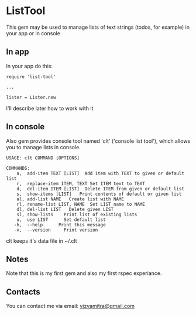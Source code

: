 # ListTool

This gem may be used to manage lists of text strings (todos, for example) in your app or in console

## In app

In your app do this:

    require 'list-tool'

    ...

    lister = Lister.new

I'll describe later how to work with it

## In console

Also gem provides console tool named 'clt' ('console list tool'), which allows you to manage lists in console.

    USAGE: clt COMMAND [OPTIONS]

    COMMANDS:
        a,  add-item TEXT [LIST]  Add item with TEXT to given or default list
        r,  replace-item ITEM, TEXT Set ITEM text to TEXT
        d,  del-item ITEM [LIST]  Delete ITEM from given or default list
        s,  show-items [LIST]   Print contents of default or given list
        al, add-list NAME   Create list with NAME
        rl, rename-list LIST, NAME  Set LIST name to NAME
        dl, del-list LIST   Delete given LIST
        sl, show-lists    Print list of existing lists
        u,  use LIST      Set default list
       -h,  --help      Print this message
       -v,  --version     Print version

clt keeps it's data file in ~/.clt

## Notes

Note that this is my first gem and also my first rspec experiance.

## Contacts

You can contact me via email: vizvamitra@gmail.com

